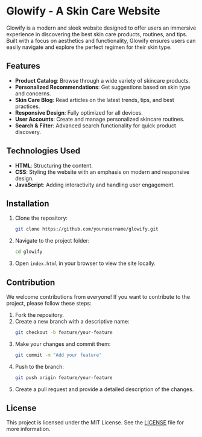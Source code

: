 # Glowify - A Skin Care Website

Glowify is a modern and sleek website designed to offer users an immersive experience in discovering the best skin care products, routines, and tips. Built with a focus on aesthetics and functionality, Glowify ensures users can easily navigate and explore the perfect regimen for their skin type.

## Features

- **Product Catalog**: Browse through a wide variety of skincare products.
- **Personalized Recommendations**: Get suggestions based on skin type and concerns.
- **Skin Care Blog**: Read articles on the latest trends, tips, and best practices.
- **Responsive Design**: Fully optimized for all devices.
- **User Accounts**: Create and manage personalized skincare routines.
- **Search & Filter**: Advanced search functionality for quick product discovery.

## Technologies Used

- **HTML**: Structuring the content.
- **CSS**: Styling the website with an emphasis on modern and responsive design.
- **JavaScript**: Adding interactivity and handling user engagement.

## Installation

1. Clone the repository:
   ```bash
   git clone https://github.com/yourusername/glowify.git
   ```
2. Navigate to the project folder:
   ```bash
   cd glowify
   ```
3. Open `index.html` in your browser to view the site locally.

## Contribution

We welcome contributions from everyone! If you want to contribute to the project, please follow these steps:

1. Fork the repository.
2. Create a new branch with a descriptive name:
   ```bash
   git checkout -b feature/your-feature
   ```
3. Make your changes and commit them:
   ```bash
   git commit -m "Add your feature"
   ```
4. Push to the branch:
   ```bash
   git push origin feature/your-feature
   ```
5. Create a pull request and provide a detailed description of the changes.

## License

This project is licensed under the MIT License. See the [LICENSE](LICENSE) file for more information.

